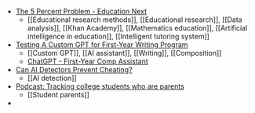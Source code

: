 - [The 5 Percent Problem - Education Next](https://www.educationnext.org/5-percent-problem-online-mathematics-programs-may-benefit-most-kids-who-need-it-least/)
	- [[Educational research methods]], [[Educational research]], [[Data analysis]], [[Khan Academy]], [[Mathematics education]], [[Artificial intelligence in education]], [[Intelligent tutoring system]]
- [Testing A Custom GPT for First-Year Writing Program](https://www.linkedin.com/pulse/testing-custom-gpt-first-year-writing-program-jeanne-beatrix-law-phd-gm1kc)
	- [[Custom GPT]], [[AI assistant]], [[Writing]], [[Composition]]
	- [ChatGPT - First-Year Comp Assistant](https://chatgpt.com/g/g-RuLQJPz4B-first-year-comp-assistant?trk=article-ssr-frontend-pulse-lite_little-text-block)
- [Can AI Detectors Prevent Cheating?](https://youtu.be/NxfJmWL1CJY?si=zOoLb00G4RQ6oLQi)
	- [[AI detection]]
- [Podcast: Tracking college students who are parents](https://www.insidehighered.com/news/student-success/college-experience/2024/06/12/podcast-tracking-college-students-who-are)
	- [[Student parents]]
-